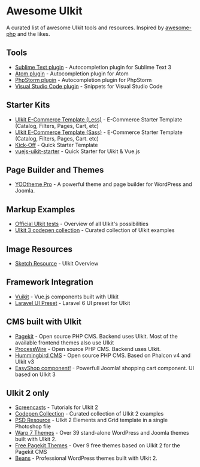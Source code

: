 # Awesome UIkit

A curated list of awesome UIkit tools and resources. Inspired by [awesome-php](https://github.com/ziadoz/awesome-php) and the likes.

## Tools

- [Sublime Text plugin](https://github.com/uikit/uikit-sublime) - Autocompletion plugin for Sublime Text 3
- [Atom plugin](https://atom.io/packages/uikit-atom) - Autocompletion plugin for Atom
- [PhpStorm plugin](https://github.com/Bixie/intellij-uikit) - Autocompletion plugin for PhpStorm
- [Visual Studio Code plugin](https://marketplace.visualstudio.com/items?itemName=Keno.uikit-3-snippets) - Snippets for Visual Studio Code

## Starter Kits

- [UIkit E-Commerce Template (Less)](https://github.com/chekromul/uikit-ecommerce-template) - E-Commerce Starter Template (Catalog, Filters, Pages, Cart, etc)
- [UIkit E-Commerce Template (Sass)](https://github.com/vkovic/uikit-computer-store-template) - E-Commerce Starter Template (Catalog, Filters, Pages, Cart. etc)
- [Kick-Off](https://zzseba78.github.io/Kick-Off/) - Quick Starter Template
- [vuejs-uikit-starter](https://github.com/mstaack/vuejs-uikit-starter) - Quick Starter for Uikit & Vue.js

## Page Builder and Themes

- [YOOtheme Pro](https://yootheme.com/pro) - A powerful theme and page builder for WordPress and Joomla.

## Markup Examples

- [Official UIkit tests](https://getuikit.com/assets/uikit/tests/) - Overview of all UIkit's possibilities
- [UIkit 3 codepen collection](https://codepen.io/collection/AYNaMv) - Curated collection of UIkit examples 

## Image Resources
- [Sketch Resource](https://www.sketchappsources.com/free-source/2836-getuikit-sketch-template-sketch-freebie-resource.html) - UIkit Overview

## Framework Integration
 - [Vuikit](https://vuikit.js.org) - Vue.js components built with UIkit
 - [Laravel UI Preset](https://github.com/Torrix/laravel-ui-uikit) - Laravel 6 UI preset for UIkit

## CMS built with UIkit
 - [Pagekit](https://pagekit.com) - Open source PHP CMS. Backend uses UIkit. Most of the available frontend themes also use UIkit
 - [ProcessWire](https://processwire.com) - Open source PHP CMS. Backend uses UIkit.
 - [Hummingbird CMS](https://github.com/mvanvu/hummingbird-cms) - Open source PHP CMS. Based on Phalcon v4 and UIkit v3
 - [EasyShop component!](https://joomtech.net) - Powerfull Joomla! shopping cart component. UI based on UIkit 3
 
## UIkit 2 only

- [Screencasts](https://www.youtube.com/playlist?list=PL2SfpsC7cy0gv9O7nNKyQZBrFjhi3LH-V) - Tutorials for UIkit 2
- [Codepen Collection](http://codepen.io/collection/njbqPE) - Curated collection of UIkit 2 examples
- [PSD Resource](https://plus.google.com/118003653058454072787/posts/LjqLED97Bh3) - UIkit 2 Elements and Grid template in a single Photoshop file
- [Warp 7 Themes](https://yootheme.com/themes#warp-themes) - Over 39 stand-alone WordPress and Joomla themes built with UIkit 2.
- [Free Pagekit Themes](https://pagekit.com/marketplace/themes?page=0) - Over 9 free themes based on UIkit 2 for the Pagekit CMS
- [Beans](https://www.getbeans.io) - Professional WordPress themes built with UIkit 2.
